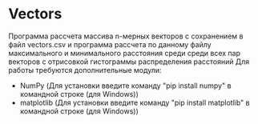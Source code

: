 # Vectors
Программа рассчета массива n-мерных векторов с сохранением в файл vectors.csv и программа рассчета по данному файлу максимального и минимального расстояния среди среди всех пар векторов с отрисовкой гистограммы распределения расстояний
Для работы требуются дополнительные модули:
- NumPy (Для установки введите команду "pip install numpy" в командной строке (для Windows))
- matplotlib (Для установки введите команду "pip install matplotlib" в командной строке (для Windows))
